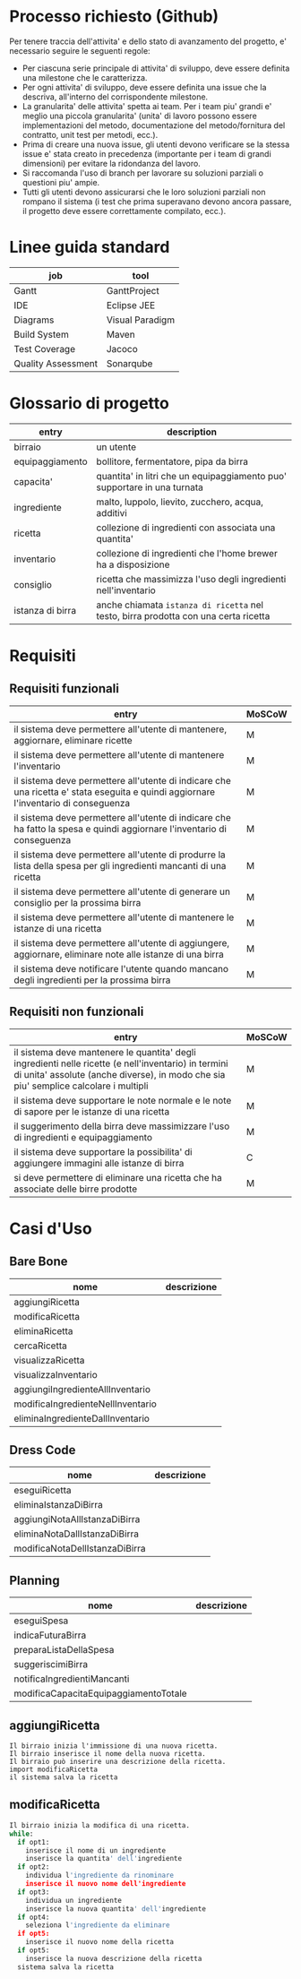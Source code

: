 # Processo richiesto (Github)

Per tenere traccia dell'attivita' e dello stato di avanzamento del progetto, e' necessario seguire le seguenti regole:

- Per ciascuna serie principale di attivita' di sviluppo, deve essere definita una milestone che le caratterizza.
- Per ogni attivita' di sviluppo, deve essere definita una issue che la descriva, all'interno del corrispondente milestone.
- La granularita' delle attivita' spetta ai team. Per i team piu' grandi e' meglio una piccola granularita' (unita' di lavoro possono essere implementazioni del metodo, documentazione del metodo/fornitura del contratto, unit test per metodi, ecc.).
- Prima di creare una nuova issue, gli utenti devono verificare se la stessa issue e' stata creato in precedenza (importante per i team di grandi dimensioni) per evitare la ridondanza del lavoro.
- Si raccomanda l'uso di branch per lavorare su soluzioni parziali o questioni piu' ampie.
- Tutti gli utenti devono assicurarsi che le loro soluzioni parziali non rompano il sistema (i test che prima superavano devono ancora passare, il progetto deve essere correttamente compilato, ecc.).

# Linee guida standard

| job | tool |
| --- | --- |
| Gantt | GanttProject |
| IDE | Eclipse JEE |
| Diagrams | Visual Paradigm |
| Build System | Maven |
| Test Coverage | Jacoco |
| Quality Assessment | Sonarqube |

# Glossario di progetto

| entry | description |
| --- | --- |
| birraio | un utente |
| equipaggiamento | bollitore, fermentatore, pipa da birra |
| capacita' | quantita' in litri che un equipaggiamento puo' supportare in una turnata |
| ingrediente | malto, luppolo, lievito, zucchero, acqua, additivi |
| ricetta | collezione di ingredienti con associata una quantita' |
| inventario | collezione di ingredienti che l'home brewer ha a disposizione |
| consiglio | ricetta che massimizza l'uso degli ingredienti nell'inventario |
| istanza di birra | anche chiamata `istanza di ricetta` nel testo, birra prodotta con una certa ricetta |

# Requisiti

## Requisiti funzionali

| entry | MoSCoW |
| --- | --- |
| il sistema deve permettere all'utente di mantenere, aggiornare, eliminare ricette | M |
| il sistema deve permettere all'utente di mantenere l'inventario | M |
| il sistema deve permettere all'utente di indicare che una ricetta e' stata eseguita e quindi aggiornare l'inventario di conseguenza | M |
| il sistema deve permettere all'utente di indicare che ha fatto la spesa e quindi aggiornare l'inventario di conseguenza | M |
| il sistema deve permettere all'utente di produrre la lista della spesa per gli ingredienti mancanti di una ricetta | M |
| il sistema deve permettere all'utente di generare un consiglio per la prossima birra | M |
| il sistema deve permettere all'utente di mantenere le istanze di una ricetta | M |
| il sistema deve permettere all'utente di aggiungere, aggiornare, eliminare note alle istanze di una birra | M |
| il sistema deve notificare l'utente quando mancano degli ingredienti per la prossima birra | M |

## Requisiti non funzionali

| entry | MoSCoW |
| --- | --- |
| il sistema deve mantenere le quantita' degli ingredienti nelle ricette (e nell'inventario) in termini di unita' assolute (anche diverse), in modo che sia piu' semplice calcolare i multipli | M |
| il sistema deve supportare le note normale e le note di sapore per le istanze di una ricetta  | M |
| il suggerimento della birra deve massimizzare l'uso di ingredienti e equipaggiamento | M |
| il sistema deve supportare la possibilita' di aggiungere immagini alle istanze di birra | C |
| si deve permettere di eliminare una ricetta che ha associate delle birre prodotte | M |

# Casi d'Uso

## Bare Bone

| nome | descrizione |
| --- | --- |
| aggiungiRicetta |  |
| modificaRicetta |  |
| eliminaRicetta |  |
| cercaRicetta |  |
| visualizzaRicetta |  |
| visualizzaInventario |  |
| aggiungiIngredienteAllInventario |  |
| modificaIngredienteNellInventario |  |
| eliminaIngredienteDallInventario |  |

## Dress Code

| nome | descrizione |
| --- | --- |
| eseguiRicetta |  |
| eliminaIstanzaDiBirra |  |
| aggiungiNotaAllIstanzaDiBirra |  |
| eliminaNotaDallIstanzaDiBirra |  |
| modificaNotaDellIstanzaDiBirra |  |

## Planning

| nome | descrizione |
| --- | --- |
| eseguiSpesa |  |
| indicaFuturaBirra |  |
| preparaListaDellaSpesa |  |
| suggeriscimiBirra |  |
| notificaIngredientiMancanti |  |
| modificaCapacitaEquipaggiamentoTotale |  |

## aggiungiRicetta

```
Il birraio inizia l'immissione di una nuova ricetta.
Il birraio inserisce il nome della nuova ricetta.
Il birraio può inserire una descrizione della ricetta.
import modificaRicetta
il sistema salva la ricetta
```

## modificaRicetta

```python
Il birraio inizia la modifica di una ricetta.
while:
  if opt1:
    inserisce il nome di un ingrediente
    inserisce la quantita' dell'ingrediente
  if opt2:
    individua l'ingrediente da rinominare
    inserisce il nuovo nome dell'ingrediente
  if opt3:
    individua un ingrediente
    inserisce la nuova quantita' dell'ingrediente
  if opt4:
    seleziona l'ingrediente da eliminare
  if opt5:
    inserisce il nuovo nome della ricetta
  if opt5:
    inserisce la nuova descrizione della ricetta
  sistema salva la ricetta
```